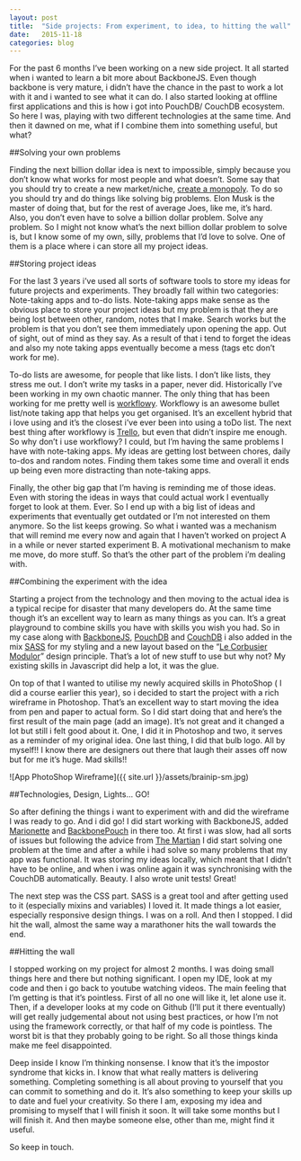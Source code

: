 ```yaml
---
layout: post
title:  "Side projects: From experiment, to idea, to hitting the wall"
date:   2015-11-18
categories: blog
---
```


For the past 6 months I’ve been working on a new side project. It all started when i wanted to learn a bit more about BackboneJS. Even though backbone is very mature, i didn’t have the chance in the past to work a lot with it and i wanted to see what it can do. I also started looking at offline first applications and this is how i got into PouchDB/ CouchDB ecosystem. So here I was, playing with two different technologies at the same time. And then it dawned on me, what if I combine them into something useful, but what?

##Solving your own problems

Finding the next billion dollar idea is next to impossible, simply because you don’t know what works for most people and what doesn’t. Some say that you should try to create a new market/niche, [create a monopoly](http://zerotoonebook.com/). To do so you should try and do things like solving big problems. Elon Musk is the master of doing that, but for the rest of average Joes, like me, it’s hard. Also, you don’t even have to solve a billion dollar problem. Solve any problem. So I might not know what’s the next billion dollar problem to solve is, but I know some of my own, silly, problems that I’d love to solve. One of them is a place where i can store all my project ideas.

##Storing project ideas

For the last 3 years i’ve used all sorts of software tools to store my ideas for future projects and experiments. They broadly fall within two categories: Note-taking apps and to-do lists. Note-taking apps make sense as the obvious place to store your project ideas but my problem is that they are being lost between other, random, notes that I make. Search works but the problem is that you don’t see them immediately upon opening the app.  Out of sight, out of mind as they say. As a result of that i tend to forget the ideas and also my note taking apps eventually become  a mess (tags etc don’t work for me).

To-do lists are awesome, for people that like lists. I don’t like lists, they stress me out. I don’t write my tasks in a paper, never did. Historically I’ve been working in my own chaotic manner. The only thing that has been working for me pretty well is [workflowy](https://workflowy.com/). Workflowy is an awesome bullet list/note taking app that helps you get organised. It’s an excellent hybrid that i love using and it’s the closest i’ve ever been into using a toDo list. The next best thing after workflowy is [Trello](https://trello.com/georgestefanis/recommend), but even that didn’t inspire me enough. So why don’t i use workflowy? I could, but I’m having the same problems I have with note-taking apps. My ideas are getting lost between chores, daily to-dos and random notes. Finding them takes some time and overall it ends up being even more distracting than note-taking apps.

Finally, the other big gap that I’m having is reminding me of those ideas. Even with storing the ideas in ways that could actual work I eventually forget to look at them. Ever. So I end up with a big list of ideas and experiments that eventually get outdated or I’m not interested on them  anymore. So the list keeps growing. So what i wanted was a mechanism that will remind me every now and again that I haven’t worked on project A in a while or never started experiment B. A motivational mechanism to make me move, do more stuff. So that’s the other part of the problem i’m dealing with.

##Combining the experiment with the idea

Starting a project from the technology and then moving to the actual idea is a typical recipe for disaster that many developers do. At the same time though it’s an excellent way to learn as many things as you can. It’s a great playground to combine skills you have with skills you wish you had. So in my case along with [BackboneJS](http://backbonejs.org/), [PouchDB](http://pouchdb.com/) and [CouchDB](https://couchdb.apache.org/) i also added in the mix [SASS](http://sass-lang.com/) for my styling and a new layout based on the “[Le Corbusier Modulor](https://en.wikipedia.org/wiki/Modulor)” design principle. That’s a lot of new stuff to use but why not? My existing skills in Javascript did help a lot, it was the glue.

On top of that I wanted to utilise my newly acquired skills in PhotoShop ( I did a course earlier this year), so i decided to start the project with a rich wireframe in Photoshop. That’s an excellent way to start moving the idea from pen and paper to actual form. So I did start doing that and here’s the first result of the main page (add an image). It’s not great and it changed a lot but still i felt good about it. One, I did it in Photoshop and two, it serves as a reminder of my original idea. One last thing, I did that bulb logo. All by myself!! I know there are designers out there that laugh their asses off now but for me it’s huge. Mad skills!!

![App PhotoShop Wireframe]({{ site.url }}/assets/brainip-sm.jpg)

##Technologies, Design, Lights… GO!

So after defining the things i want to experiment with and did the wireframe I was ready to go. And i did go! I did start working with BackboneJS, added [Marionette](http://marionettejs.com/) and [BackbonePouch](https://github.com/jo/backbone-pouch) in there too. At first i was slow, had all sorts of issues but following the advice from [The Martian](http://www.andyweirauthor.com/books/the-martian-tr/the-martian-hc) I did start solving one problem at the time and after a while i had solve so many problems that my app was functional. It was storing my ideas locally, which meant that I didn’t have to be online, and when i was online again it was synchronising with the CouchDB automatically. Beauty. I also wrote unit tests! Great!

The next step was the CSS part. SASS is a great tool and after getting used to it (especially mixins and variables) I loved it. It made things a lot easier, especially responsive design things. I was on a roll. And then I stopped. I did hit the wall, almost the same way a marathoner hits the wall towards the end. 

##Hitting the wall

I stopped working on my project for almost 2 months. I was doing small things here and there but nothing significant. I open my IDE, look at my code and then i go back to youtube watching videos. The main feeling that I’m getting is that it’s pointless. First of all no one will like it, let alone use it. Then, if a developer looks at my code on Github (I’ll put it there eventually) will get really judgemental about not using best practices, or how I’m not using the framework correctly, or that half of my code is pointless. The worst bit is that they probably going to be right. So all those things kinda make me feel disappointed.

Deep inside I know I’m thinking nonsense. I know that it’s the impostor syndrome that kicks in. I know that what really matters is delivering something. Completing something is all about proving to yourself that you can commit to something and do it. It’s also something to keep your skills up to date and fuel your creativity. So there I am, exposing my idea and promising to myself that I will finish it soon. It will take some months but I will finish it. And then maybe someone else, other than me, might find it useful.

So keep in touch.
